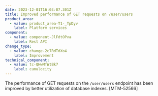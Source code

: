 ```yaml
---
date: 2023-12-01T16:03:07.301Z
title: Improved performance of GET requests on /user/users
product_area:
  - value: product_area-T1-_TpDyv
    label: Platform services
component:
  - value: component-JlFdtOPva
    label: Rest API
change_type:
  - value: change-2c7RdTdXo4
    label: Improvement
technical_component:
  - value: tc-QHwMfWtBk7
    label: cumulocity
---
```

The performance of GET requests on the `/user/users` endpoint has been improved by better utilization of database indexes. \[MTM-52566]

